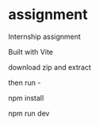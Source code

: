 # assignment
Internship assignment

Built with Vite 


download zip and extract 

then run - 


npm install



npm run dev
